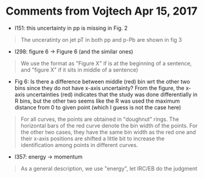 # Comments from Vojtech Apr 15, 2017

- l151: this uncertainty in pp is missing in Fig. 2
> The unceratinty on jet pT in both pp and p-Pb are shown in fig 3

- l298: figure 6 -> Figure 6 (and the similar ones)
> We use the format as "Figure X" if is at the beginning of a sentence, and "figure X" if it sits in middle of a sentence)

- Fig 6: Is there a difference between middle (red) bin wrt the other two bins since they do not have x-axis uncertainty? From the figure, the x-axis uncertainties (red) indicates that the study was done differentially in R bins, but the other two seems like the R was used the maximum distance from 0 to given point (which I guess is not the case here)
> For all curves, the points are obtained in "doughnut" rings. The horizontal bars of the red curve denote the bin width of the points. For the other two cases, they have the same bin width as the red one and their x-axis positions are shifted a little bit to increase the identification among points in different curves.

- l357: energy -> momentum
> As a general description, we use "energy", let IRC/EB do the judgment
